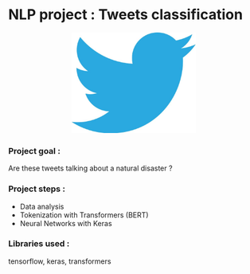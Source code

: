 # NLP project : Tweets classification

<p align="center">
<img src="img.jpg" alt="img" width="250"/>
</p>

### Project goal : 
Are these tweets talking about a natural disaster ?

### Project steps :
- Data analysis
- Tokenization with Transformers (BERT)
- Neural Networks with Keras

### Libraries used :
tensorflow, keras, transformers
